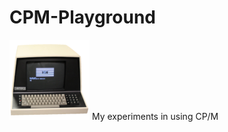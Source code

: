 # CPM-Playground
![retro-pc](https://github.com/ifknot/CPM-Playground/blob/main/images/vector-graphics-vector-3-128x128.png)
My experiments in using CP/M
